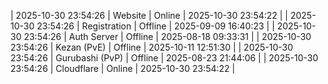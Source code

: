 | 2025-10-30 23:54:26 | Website | Online | 2025-10-30 23:54:22 |
| 2025-10-30 23:54:26 | Registration | Offline | 2025-09-09 16:40:23 |
| 2025-10-30 23:54:26 | Auth Server | Offline | 2025-08-18 09:33:31 |
| 2025-10-30 23:54:26 | Kezan (PvE) | Offline | 2025-10-11 12:51:30 |
| 2025-10-30 23:54:26 | Gurubashi (PvP) | Offline | 2025-08-23 21:44:06 |
| 2025-10-30 23:54:26 | Cloudflare | Online | 2025-10-30 23:54:22 |

